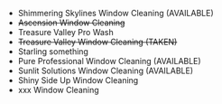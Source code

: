 - Shimmering Skylines Window Cleaning (AVAILABLE)
- ~~Ascension Window Cleaning~~
- Treasure Valley Pro Wash
- ~~Treasure Valley Window Cleaning (TAKEN)~~
- Starling something
- Pure Professional Window Cleaning (AVAILABLE)
- Sunlit Solutions Window Cleaning (AVAILABLE)
- Shiny Side Up Window Cleaning
- xxx Window Cleaning